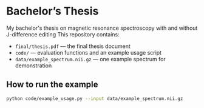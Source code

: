 # Bachelor’s Thesis
My bachelor's thesis on magnetic resonance spectroscopy with and without J-difference editing
This repository contains:

- `final/thesis.pdf` — the final thesis document
- `code/` — evaluation functions and an example usage script
- `data/example_spectrum.nii.gz` — one example spectrum for demonstration

## How to run the example
```bash
python code/example_usage.py --input data/example_spectrum.nii.gz
